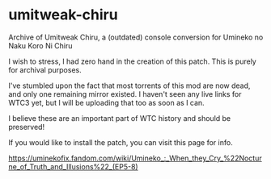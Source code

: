 # umitweak-chiru
Archive of Umitweak Chiru, a (outdated) console conversion for Umineko no Naku Koro Ni Chiru

I wish to stress, I had zero hand in the creation of this patch. This is purely for archival purposes.

I've stumbled upon the fact that most torrents of this mod are now dead, and only one remaining mirror existed. I haven't seen any live links for WTC3 yet, but I will be uploading that too as soon as I can.

I believe these are an important part of WTC history and should be preserved!

If you would like to install the patch, you can visit this page for info.

https://uminekofix.fandom.com/wiki/Umineko_:_When_they_Cry_%22Nocturne_of_Truth_and_Illusions%22_(EP5-8)

